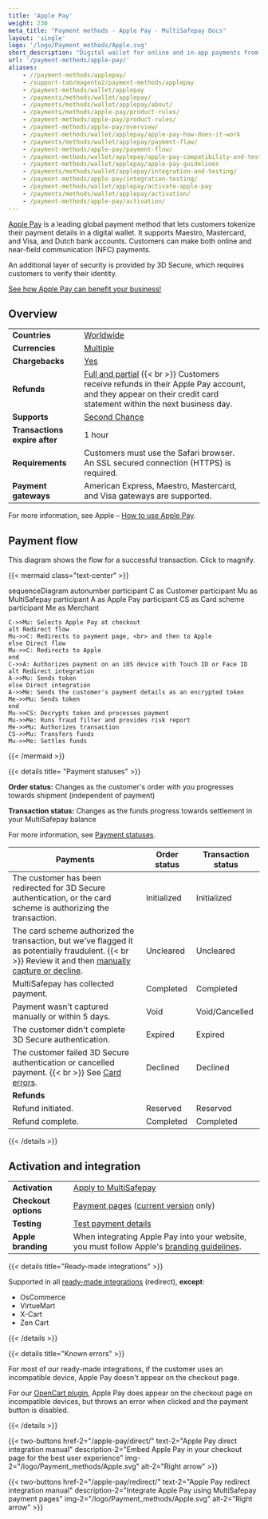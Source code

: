 ```yaml
---
title: 'Apple Pay'
weight: 230
meta_title: "Payment methods - Apple Pay - MultiSafepay Docs"
layout: 'single'
logo: '/logo/Payment_methods/Apple.svg' 
short_description: "Digital wallet for online and in-app payments from Apple devices."
url: '/payment-methods/apple-pay/'
aliases:
    - //payment-methods/applepay/
    - /support-tab/magento2/payment-methods/applepay
    - /payment-methods/wallet/applepay
    - /payments/methods/wallet/applepay/
    - /payments/methods/wallet/applepay/about/
    - /payments/methods/apple-pay/product-rules/
    - /payment-methods/apple-pay/product-rules/
    - /payment-methods/apple-pay/overview/
    - /payment-methods/wallet/applepay/apple-pay-how-does-it-work
    - /payments/methods/wallet/applepay/payment-flow/
    - /payment-methods/apple-pay/payment-flow/
    - /payment-methods/wallet/applepay/apple-pay-compatibility-and-testing
    - /payment-methods/wallet/applepay/apple-pay-guidelines
    - /payments/methods/wallet/applepay/integration-and-testing/
    - /payment-methods/apple-pay/integration-testing/
    - /payment-methods/wallet/applepay/activate-apple-pay
    - /payments/methods/wallet/applepay/activation/
    - /payment-methods/apple-pay/activation/
---
```


[Apple Pay](https://www.apple.com/apple-pay/) is a leading global payment method that lets customers tokenize their payment details in a digital wallet. It supports Maestro, Mastercard, and Visa, and Dutch bank accounts. Customers can make both online and near-field communication (NFC) payments. 

An additional layer of security is provided by 3D Secure, which requires customers to verify their identity.

[See how Apple Pay can benefit your business!](https://www.multisafepay.com/solutions/payment-methods/applepay)

## Overview

|   |   |   |
|---|---|---|
| **Countries**  | [Worldwide](https://support.apple.com/en-us/HT207957)  | 
| **Currencies**  | [Multiple](https://support.apple.com/en-us/HT207957)  | 
| **Chargebacks**   | [Yes](/payments/chargebacks/) | 
| **Refunds** | [Full and partial](/refunds/full-partial/) {{< br >}} Customers receive refunds in their Apple Pay account, and they appear on their credit card statement within the next business day.  |
| **Supports**  | [Second Chance](/features/second-chance/) |
| **Transactions expire after** | 1 hour |
| **Requirements** | Customers must use the Safari browser. <br> An SSL secured connection (HTTPS) is required. |
| **Payment gateways** | American Express, Maestro, Mastercard, and Visa gateways are supported. |

For more information, see Apple – [How to use Apple Pay](https://support.apple.com/en-us/HT201239).

## Payment flow

This diagram shows the flow for a successful transaction. Click to magnify.

{{< mermaid class="text-center" >}}

sequenceDiagram
    autonumber
    participant C as Customer
    participant Mu as MultiSafepay
    participant A as Apple Pay
    participant CS as Card scheme
    participant Me as Merchant
    
    C->>Mu: Selects Apple Pay at checkout
    alt Redirect flow
    Mu->>C: Redirects to payment page, <br> and then to Apple
    else Direct flow
    Mu->>C: Redirects to Apple
    end
    C->>A: Authorizes payment on an iOS device with Touch ID or Face ID
    alt Redirect integration
    A->>Mu: Sends token
    else Direct integration
    A->>Me: Sends the customer's payment details as an encrypted token
    Me->>Mu: Sends token
    end
    Mu->>CS: Decrypts token and processes payment
    Mu->>Me: Runs fraud filter and provides risk report
    Me->>Mu: Authorizes transaction
    CS->>Mu: Transfers funds 
    Mu->>Me: Settles funds

{{< /mermaid >}}
&nbsp;   

{{< details title= "Payment statuses" >}}

**Order status:** Changes as the customer's order with you progresses towards shipment (independent of payment)

**Transaction status:** Changes as the funds progress towards settlement in your MultiSafepay balance

For more information, see [Payment statuses](/account/payment-statuses/).

| Payments | Order status | Transaction status |
|---|---|---|
| The customer has been redirected for 3D Secure authentication, or the card scheme is authorizing the transaction. | Initialized | Initialized |
| The card scheme authorized the transaction, but we've flagged it as potentially fraudulent. {{< br >}} Review it and then [manually capture or decline](/cards/uncaptured/). | Uncleared | Uncleared |
| MultiSafepay has collected payment. | Completed | Completed |
| Payment wasn't captured manually or within 5 days. | Void | Void/Cancelled |
| The customer didn't complete 3D&nbsp;Secure authentication. | Expired | Expired |
| The customer failed 3D&nbsp;Secure authentication or cancelled payment. {{< br >}} See [Card errors](/cards/errors/). | Declined | Declined   |
|**Refunds**|||
| Refund initiated. | Reserved    | Reserved   |
| Refund complete.  | Completed  | Completed  |

{{< /details >}}

## Activation and integration

| | |
|---|---|
| **Activation** | [Apply to MultiSafepay](/payments/activating-payment-methods/#apply-to-multisafepay) |
| **Checkout options** | [Payment pages](/payment-pages/) ([current version](/payment-pages/activation/) only)  |
| **Testing** | [Test payment details](/testing/test-payment-details/) |
| **Apple branding** | When integrating Apple Pay into your website, you must follow Apple's [branding guidelines](https://developer.apple.com/apple-pay/marketing). |

{{< details title="Ready-made integrations" >}}
 
Supported in all [ready-made integrations](/integrations/ready-made/) (redirect), **except**:

- OsCommerce
- VirtueMart 
- X-Cart
- Zen Cart

{{< /details >}}

{{< details title="Known errors" >}}

For most of our ready-made integrations, if the customer uses an incompatible device, Apple Pay doesn't appear on the checkout page. 

For our [OpenCart plugin](/opencart/), Apple Pay does appear on the checkout page on incompatible devices, but throws an error when clicked and the payment button is disabled.

{{< /details >}}

{{< two-buttons href-2="/apple-pay/direct/" text-2="Apple Pay direct integration manual" description-2="Embed Apple Pay in your checkout page for the best user experience" img-2="/logo/Payment_methods/Apple.svg" alt-2="Right arrow" >}}

{{< two-buttons href-2="/apple-pay/redirect/" text-2="Apple Pay redirect integration manual" description-2="Integrate Apple Pay using MultiSafepay payment pages" img-2="/logo/Payment_methods/Apple.svg" alt-2="Right arrow" >}}
